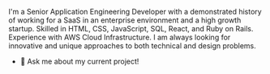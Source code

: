 I'm a Senior Application Engineering Developer with a demonstrated history of working for a SaaS in an enterprise environment and a high growth startup. Skilled in HTML, CSS, JavaScript, SQL, React, and Ruby on Rails. Experience with AWS Cloud Infrastructure. I am always looking for innovative and unique approaches to both technical and design problems.

- 💬 Ask me about my current project!

<!--
**winstonchen-code/winstonchen-code** is a ✨ _special_ ✨ repository because its `README.md` (this file) appears on your GitHub profile.

Here are some ideas to get you started:

- 🔭 I’m currently working on ...
- 🌱 I’m currently learning ...
- 👯 I’m looking to collaborate on ...
- 🤔 I’m looking for help with ...
- 💬 Ask me about ...
- 📫 How to reach me: ...
- 😄 Pronouns: ...
- ⚡ Fun fact: ...
- 📫 How to reach me: winstonchen.wm@gmail.com
-->
